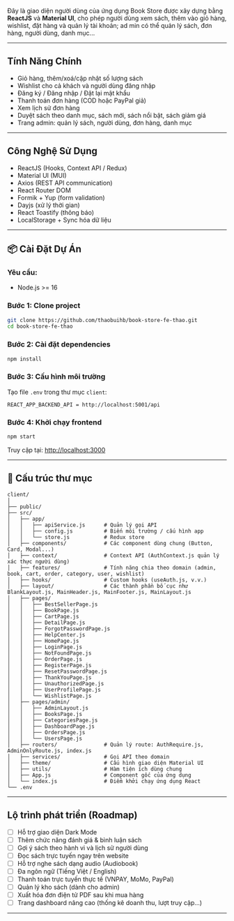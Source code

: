 Đây là giao diện người dùng của ứng dụng Book Store được xây dựng bằng **ReactJS** và **Material UI**, cho phép người dùng xem sách, thêm vào giỏ hàng, wishlist, đặt hàng và quản lý tài khoản; ad min có thể quản lý sách, đơn hàng, người dùng, danh mục...

---

## Tính Năng Chính

- Giỏ hàng, thêm/xoá/cập nhật số lượng sách
- Wishlist cho cả khách và người dùng đăng nhập
- Đăng ký / Đăng nhập / Đặt lại mật khẩu
- Thanh toán đơn hàng (COD hoặc PayPal giả)
- Xem lịch sử đơn hàng
- Duyệt sách theo danh mục, sách mới, sách nổi bật, sách giảm giá
- Trang admin: quản lý sách, người dùng, đơn hàng, danh mục

---

## Công Nghệ Sử Dụng

- ReactJS (Hooks, Context API / Redux)
- Material UI (MUI)
- Axios (REST API communication)
- React Router DOM
- Formik + Yup (form validation)
- Dayjs (xử lý thời gian)
- React Toastify (thông báo)
- LocalStorage + Sync hóa dữ liệu

---

## 📦 Cài Đặt Dự Án

### Yêu cầu:
- Node.js >= 16

### Bước 1: Clone project
```bash
git clone https://github.com/thaobuihb/book-store-fe-thao.git
cd book-store-fe-thao
```

### Bước 2: Cài đặt dependencies
```bash
npm install
```

### Bước 3: Cấu hình môi trường

Tạo file `.env` trong thư mục `client`:

```env
REACT_APP_BACKEND_API = http://localhost:5001/api
```

### Bước 4: Khởi chạy frontend
```bash
npm start
```

Truy cập tại: [http://localhost:3000](http://localhost:3000)

---

## 📁 Cấu trúc thư mục

```
client/
│
├── public/
├── src/
│   ├── app/
│   │   ├── apiService.js      # Quản lý gọi API
│   │   ├── config.js          # Biến môi trường / cấu hình app
│   │   └── store.js           # Redux store
│   ├── components/            # Các component dùng chung (Button, Card, Modal...)
│   ├── context/               # Context API (AuthContext.js quản lý xác thực người dùng)
│   ├── features/              # Tính năng chia theo domain (admin, book, cart, order, category, user, wishlist)
│   ├── hooks/                 # Custom hooks (useAuth.js, v.v.)
│   ├── layout/                # Các thành phần bố cục như BlankLayout.js, MainHeader.js, MainFooter.js, MainLayout.js
│   ├── pages/
│   │   ├── BestSellerPage.js
│   │   ├── BookPage.js
│   │   ├── CartPage.js
│   │   ├── DetailPage.js
│   │   ├── ForgotPasswordPage.js
│   │   ├── HelpCenter.js
│   │   ├── HomePage.js
│   │   ├── LoginPage.js
│   │   ├── NotFoundPage.js
│   │   ├── OrderPage.js
│   │   ├── RegisterPage.js
│   │   ├── ResetPasswordPage.js
│   │   ├── ThankYouPage.js
│   │   ├── UnauthorizedPage.js
│   │   ├── UserProfilePage.js
│   │   └── WishlistPage.js
│   ├── pages/admin/
│   │   ├── AdminLayout.js
│   │   ├── BooksPage.js
│   │   ├── CategoriesPage.js
│   │   ├── DashboardPage.js
│   │   ├── OrdersPage.js
│   │   └── UsersPage.js
│   ├── routers/               # Quản lý route: AuthRequire.js, AdminOnlyRoute.js, index.js
│   ├── services/              # Gọi API theo domain 
│   ├── theme/                 # Cấu hình giao diện Material UI 
│   ├── utils/                 # Hàm tiện ích dùng chung 
│   ├── App.js                 # Component gốc của ứng dụng
│   └── index.js               # Điểm khởi chạy ứng dụng React
└── .env
```

---

## Lộ trình phát triển (Roadmap)

- [ ] Hỗ trợ giao diện Dark Mode
- [ ] Thêm chức năng đánh giá & bình luận sách
- [ ] Gợi ý sách theo hành vi và lịch sử người dùng
- [ ] Đọc sách trực tuyến ngay trên website
- [ ] Hỗ trợ nghe sách dạng audio (Audiobook)
- [ ] Đa ngôn ngữ (Tiếng Việt / English)
- [ ] Thanh toán trực tuyến thực tế (VNPAY, MoMo, PayPal)
- [ ] Quản lý kho sách (dành cho admin)
- [ ] Xuất hóa đơn điện tử PDF sau khi mua hàng
- [ ] Trang dashboard nâng cao (thống kê doanh thu, lượt truy cập...)
---

